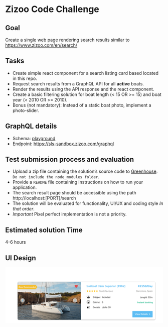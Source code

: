 # Zizoo Code Challenge

## Goal

Create a single web page rendering search results similar to https://www.zizoo.com/en/search/

## Tasks

- Create simple react component for a search listing card based located in this repo.
- Request search results from a GraphQL API for all **active** boats.
- Render the results using the API response and the react component.
- Create a basic filtering solution for boat length (< 15 OR >= 15) and boat year (< 2010 OR >= 2010).
- Bonus (not mandatory): Instead of a static boat photo, implement a photo-slider.

## GraphQL details

- Schema: [playground](https://sls-sandbox.zizoo.com/graphql)
- Endpoint: https://sls-sandbox.zizoo.com/graphql

## Test submission process and evaluation

- Upload a zip file containing the solution’s source code to [Greenhouse](https://greenhouse.io). `Do not include the node_modules folder`.
- Provide a `README` file containing instructions on how to run your application.
- The search result page should be accessible using the path http://localhost:[PORT]/search
- The solution will be evaluated for functionality, UI/UX and coding style *In that order*.
- *Important* Pixel perfect implementation is not a priority.

## Estimated solution Time

4-6 hours

## UI Design
![](design.png)
